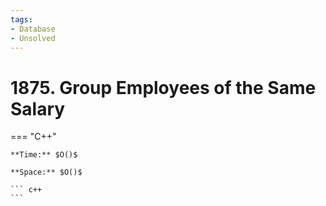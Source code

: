 ```yaml
---
tags:
- Database
- Unsolved
---
```



# 1875. Group Employees of the Same Salary

=== "C++"

    **Time:** $O()$

    **Space:** $O()$

    ``` c++
    ```
